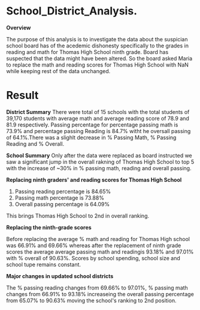 # School_District_Analysis.

**Overview**

The purpose of this analysis is to investigate the data about the suspician school board has of the acedemic dishonesty specifically to the grades in reading and math for Thomas High School ninth grade. Board has suspected that the data might have been altered. So the board asked Maria to replace the math and reading scores for Thomas High School with NaN while keeping rest of the data unchanged.

# Result

**District Summary**
There were total of 15 schools with the total students of 39,170 students with average math and average reading score of 78.9 and 81.9 respectively. Passing percentage for percentage passing math is 73.9% and percentage passing Reading is 84.7% witht he oversall passing of 64.1%.There was a slighlt decrease in % Passing Math, % Passing Reading and % Overall.

**School Summary**
Only after the data were replaced as board instructed we saw a significant jump in the overall rakning of Thomas High School to top 5 with the increase of ~30% in % passing math, reading and overall passing.
  
  **Replacing ninth graders' and reading scores for Thomas High School**
  1. Passing reading percentage is 84.65%
  2. Passing math percentage is 73.88%
  3. Overall passing percentage is 64.09%
  
  This brings Thomas High School to 2nd in overall ranking.
  
  
  **Replacing the ninth-grade scores**
  
Before replacing the average % math and reading for Thomas High school was 66.91% and 69.66% whereas after the replacement of ninth grade scores the average average passing math and readingis 93.18% and 97.01% with % overall of 90.63%. Scores by school spending, school size and school tupe remains constant.

**Major changes in updated school districts**

The % passing reading changes from 69.66% to 97.01%, % passing math changes from 66.91% to 93.18% increaseing the overall passing percentage from 65.07% to 90.63% moving the school's ranking to 2nd position. 



